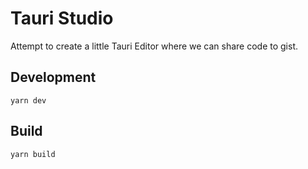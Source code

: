 # Tauri Studio

Attempt to create a little Tauri Editor where we can share code to gist.

## Development

`yarn dev`

## Build

`yarn build`
